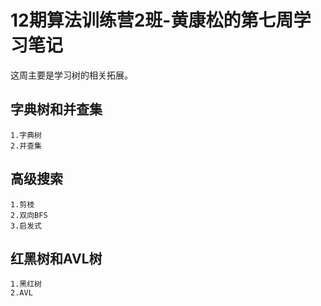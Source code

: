 # 12期算法训练营2班-黄康松的第七周学习笔记
这周主要是学习树的相关拓展。
## 字典树和并查集
    1.字典树
    2.并查集
## 高级搜索
    1.剪枝
    2.双向BFS
    3.启发式
## 红黑树和AVL树
    1.黑红树
    2.AVL